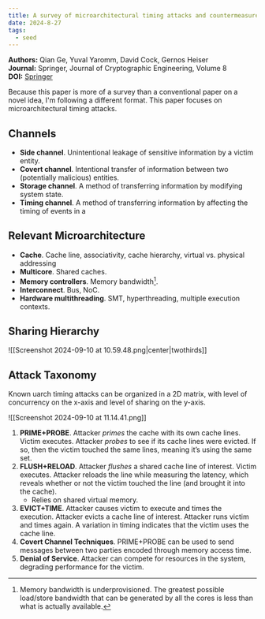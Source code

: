 ```yaml
---
title: A survey of microarchitectural timing attacks and countermeasures on contemporary hardware
date: 2024-8-27
tags:
  - seed
---
```

**Authors:** Qian Ge, Yuval Yaromm, David Cock, Gernos Heiser<br>
**Journal:** Springer, Journal of Cryptographic Engineering, Volume 8<br>
**DOI:** [Springer](https://link.springer.com/article/10.1007/s13389-016-0141-6)

Because this paper is more of a survey than a conventional paper on a novel idea, I'm following a different format. This paper focuses on microarchitectural timing attacks.

## Channels

- **Side channel**. Unintentional leakage of sensitive information by a victim entity.
- **Covert channel**. Intentional transfer of information between two (potentially malicious) entities.
- **Storage channel**. A method of transferring information by modifying system state.
- **Timing channel**. A method of transferring information by affecting the timing of events in a

## Relevant Microarchitecture

- **Cache**. Cache line, associativity, cache hierarchy, virtual vs. physical addressing
- **Multicore**. Shared caches.
- **Memory controllers**. Memory bandwidth[^1].
- **Interconnect**. Bus, NoC.
- **Hardware multithreading**. SMT, hyperthreading, multiple execution contexts.

[^1]: Memory bandwidth is underprovisioned. The greatest possible load/store bandwidth that can be generated by all the cores is less than what is actually available.

## Sharing Hierarchy

![[Screenshot 2024-09-10 at 10.59.48.png|center|twothirds]]

## Attack Taxonomy

Known uarch timing attacks can be organized in a 2D matrix, with level of concurrency on the x-axis and level of sharing on the y-axis.

![[Screenshot 2024-09-10 at 11.14.41.png]]

1. **PRIME+PROBE**. Attacker *primes* the cache with its own cache lines. Victim executes. Attacker *probes* to see if its cache lines were evicted. If so, then the victim touched the same lines, meaning it’s using the same set.
2. **FLUSH+RELOAD**. Attacker *flushes* a shared cache line of interest. Victim executes. Attacker reloads the line while measuring the latency, which reveals whether or not the victim touched the line (and brought it into the cache).
	* Relies on shared virtual memory.
3. **EVICT+TIME**. Attacker causes victim to execute and times the execution. Attacker evicts a cache line of interest. Attacker runs victim and times again. A variation in timing indicates that the victim uses the cache line.
4. **Covert Channel Techniques**. PRIME+PROBE can be used to send messages between two parties encoded through memory access time.
5. **Denial of Service**. Attacker can compete for resources in the system, degrading performance for the victim.